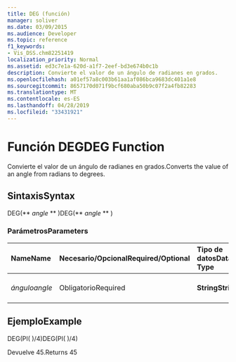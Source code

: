 ```yaml
---
title: DEG (función)
manager: soliver
ms.date: 03/09/2015
ms.audience: Developer
ms.topic: reference
f1_keywords:
- Vis_DSS.chm82251419
localization_priority: Normal
ms.assetid: ed3c7e1a-620d-a1f7-2eef-bd3e674b0c1b
description: Convierte el valor de un ángulo de radianes en grados.
ms.openlocfilehash: a01ef57a8c003b61aa1af086bca9683dc401a1e8
ms.sourcegitcommit: 8657170d071f9bcf680aba50b9c07f2a4fb82283
ms.translationtype: MT
ms.contentlocale: es-ES
ms.lasthandoff: 04/28/2019
ms.locfileid: "33431921"
---
```

# <a name="deg-function"></a><span data-ttu-id="216f4-103">Función DEG</span><span class="sxs-lookup"><span data-stu-id="216f4-103">DEG Function</span></span>

<span data-ttu-id="216f4-104">Convierte el valor de un ángulo de radianes en grados.</span><span class="sxs-lookup"><span data-stu-id="216f4-104">Converts the value of an angle from radians to degrees.</span></span>
  
## <a name="syntax"></a><span data-ttu-id="216f4-105">Sintaxis</span><span class="sxs-lookup"><span data-stu-id="216f4-105">Syntax</span></span>

<span data-ttu-id="216f4-106">DEG(\*\* *angle* \*\* )</span><span class="sxs-lookup"><span data-stu-id="216f4-106">DEG(\*\* *angle* \*\* )</span></span> 
  
### <a name="parameters"></a><span data-ttu-id="216f4-107">Parámetros</span><span class="sxs-lookup"><span data-stu-id="216f4-107">Parameters</span></span>

|<span data-ttu-id="216f4-108">**Name**</span><span class="sxs-lookup"><span data-stu-id="216f4-108">**Name**</span></span>|<span data-ttu-id="216f4-109">**Necesario/Opcional**</span><span class="sxs-lookup"><span data-stu-id="216f4-109">**Required/Optional**</span></span>|<span data-ttu-id="216f4-110">**Tipo de datos**</span><span class="sxs-lookup"><span data-stu-id="216f4-110">**Data Type**</span></span>|<span data-ttu-id="216f4-111">**Descripción**</span><span class="sxs-lookup"><span data-stu-id="216f4-111">**Description**</span></span>|
|:-----|:-----|:-----|:-----|
| <span data-ttu-id="216f4-112">_ángulo_</span><span class="sxs-lookup"><span data-stu-id="216f4-112">_angle_</span></span> <br/> |<span data-ttu-id="216f4-113">Obligatorio</span><span class="sxs-lookup"><span data-stu-id="216f4-113">Required</span></span>  <br/> |<span data-ttu-id="216f4-114">**String**</span><span class="sxs-lookup"><span data-stu-id="216f4-114">**String**</span></span> <br/> |<span data-ttu-id="216f4-115">El valor del ángulo en radianes.</span><span class="sxs-lookup"><span data-stu-id="216f4-115">The value of the angle in radians.</span></span>  <br/> |
   
## <a name="example"></a><span data-ttu-id="216f4-116">Ejemplo</span><span class="sxs-lookup"><span data-stu-id="216f4-116">Example</span></span>

<span data-ttu-id="216f4-117">DEG(PI( )/4)</span><span class="sxs-lookup"><span data-stu-id="216f4-117">DEG(PI( )/4)</span></span> 
  
<span data-ttu-id="216f4-118">Devuelve 45.</span><span class="sxs-lookup"><span data-stu-id="216f4-118">Returns 45</span></span> 
  

